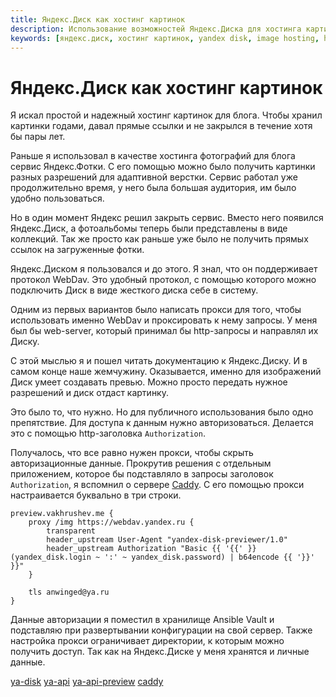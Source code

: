 ```yaml
---
title: Яндекс.Диск как хостинг картинок 
description: Использование возможностей Яндекс.Диска для хостинга картинок
keywords: [яндекс.диск, хостинг картинок, yandex disk, image hosting, hosting]
---
```


# Яндекс.Диск как хостинг картинок

Я искал простой и надежный хостинг картинок для блога. Чтобы хранил картинки
годами, давал прямые ссылки и не закрылся в течение хотя бы пары лет.

Раньше я использовал в качестве хостинга фотографий для блога сервис 
Яндекс.Фотки. С его помощью можно было получить картинки разных разрешений
для адаптивной верстки. Сервис работал уже продолжительно время, у него была
большая аудитория, им было удобно пользоваться.

Но в один момент Яндекс решил закрыть сервис. Вместо него появился Яндекс.Диск,
а фотоальбомы теперь были представлены в виде коллекций. Так же просто как
раньше уже было не получить прямых ссылок на загруженные фотки.

Яндекс.Диском я пользовался и до этого. Я знал, что он поддерживает 
протокол WebDav. Это удобный протокол, с помощью которого можно подключить Диск
в виде жесткого диска себе в систему.

Одним из первых вариантов было написать прокси для того, чтобы использовать
именно WebDav и проксировать к нему запросы. У меня был бы web-server,
который принимал бы http-запросы и направлял их Диску.

С этой мыслью я и пошел читать документацию к Яндекс.Диску. И в самом конце
наше жемчужину. Оказывается, именно для изображений Диск умеет создавать
превью. Можно просто передать нужное разрешений и диск отдаст картинку.

Это было то, что нужно. Но для публичного использования было одно препятствие.
Для доступа к данным нужно авторизоваться. Делается это с помощью http-заголовка
`Authorization`.

Получалось, что все равно нужен прокси, чтобы скрыть авторизационные данные.
Прокрутив решения с отдельным приложением, которое бы подставляло в 
запросы заголовок `Authorization`, я вспомнил о сервере [Caddy](caddy). 
С его помощью прокси настраивается буквально в три строки.

```
preview.vakhrushev.me {
    proxy /img https://webdav.yandex.ru {
        transparent
        header_upstream User-Agent "yandex-disk-previewer/1.0"
        header_upstream Authorization "Basic {{ '{{' }} (yandex_disk.login ~ ':' ~ yandex_disk.password) | b64encode {{ '}}' }}"
    }

    tls anwinged@ya.ru
}
```

Данные авторизации я поместил в хранилище Ansible Vault и подставляю 
при развертывании конфигурации на свой сервер. Также настройка прокси 
ограничивает директории, к которым можно получить доступ. 
Так как на Яндекс.Диске у меня хранятся и личные данные. 

[ya-disk](https://disk.yandex.ru)
[ya-api](https://yandex.ru/dev/disk/doc/dg/concepts/quickstart-docpage/)
[ya-api-preview](https://yandex.ru/dev/disk/doc/dg/reference/preview-docpage/)
[caddy](https://caddyserver.com/)
